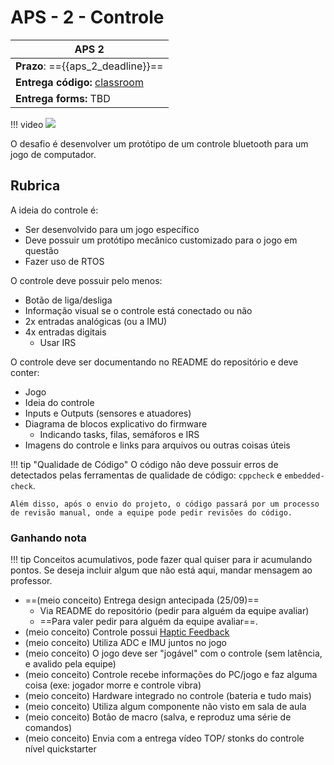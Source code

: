 # APS - 2 - Controle

| APS 2                                                |
|------------------------------------------------------|
| **Prazo**: =={{aps_2_deadline}}==                    |
| **Entrega código:** [classroom]({{aps_2_classroom}}) |
| **Entrega forms:** TBD                               |

!!! video
    ![](https://www.youtube.com/watch?v=uCgnWqoP4MM)

O desafio é desenvolver um protótipo de um controle bluetooth para um jogo de computador. 

## Rubrica

A ideia do controle é:

- Ser desenvolvido para um jogo específico
- Deve possuir um protótipo mecânico customizado para o jogo em questão
- Fazer uso de RTOS

O controle deve possuir pelo menos:

- Botão de liga/desliga
- Informação visual se o controle está conectado ou não
- 2x entradas analógicas (ou a IMU)
- 4x entradas digitais 
    - Usar IRS

O controle deve ser documentando no README do repositório e deve conter:

- Jogo
- Ideia do controle
- Inputs e Outputs (sensores e atuadores)
- Diagrama de blocos explicativo do firmware
    - Indicando tasks, filas, semáforos e IRS
- Imagens do controle e links para arquivos ou outras coisas úteis

!!! tip "Qualidade de Código"
    O código não deve possuir erros de detectados pelas ferramentas de qualidade de código: `cppcheck` e `embedded-check`.
    
    Além disso, após o envio do projeto, o código passará por um processo de revisão manual, onde a equipe pode pedir revisões do código.

### Ganhando nota

!!! tip
    Conceitos acumulativos, pode fazer qual quiser para ir acumulando pontos. Se deseja incluir algum que não está aqui, 
    mandar mensagem ao professor.

- ==(meio conceito) Entrega design antecipada (25/09)==
    - Via README do repositório (pedir para alguém da equipe avaliar)
    - ==Para valer pedir para alguém da equipe avaliar==.
- (meio conceito) Controle possui [Haptic Feedback](https://en.wikipedia.org/wiki/Haptic_technology)
- (meio conceito) Utiliza ADC e IMU juntos no jogo
- (meio conceito) O jogo deve ser "jogável" com o controle (sem latência, e avalido pela equipe)
- (meio conceito) Controle recebe informações do PC/jogo e faz alguma coisa (exe: jogador morre e controle vibra)
- (meio conceito) Hardware integrado no controle (bateria e tudo mais) 
- (meio conceito) Utiliza algum componente não visto em sala de aula
- (meio conceito) Botão de macro (salva, e reproduz uma série de comandos)
- (meio conceito) Envia com a entrega vídeo TOP/ stonks do controle nível quickstarter  
